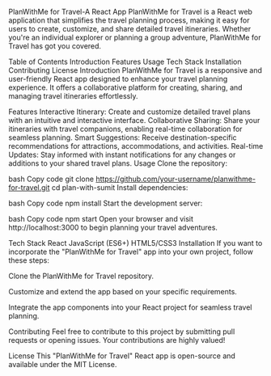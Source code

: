 PlanWithMe for Travel-A React App
PlanWithMe for Travel is a React web application that simplifies the travel planning process, making it easy for users to create, customize, and share detailed travel itineraries. Whether you're an individual explorer or planning a group adventure, PlanWithMe for Travel has got you covered.


Table of Contents
Introduction
Features
Usage
Tech Stack
Installation
Contributing
License
Introduction
PlanWithMe for Travel is a responsive and user-friendly React app designed to enhance your travel planning experience. It offers a collaborative platform for creating, sharing, and managing travel itineraries effortlessly.

Features
Interactive Itinerary: Create and customize detailed travel plans with an intuitive and interactive interface.
Collaborative Sharing: Share your itineraries with travel companions, enabling real-time collaboration for seamless planning.
Smart Suggestions: Receive destination-specific recommendations for attractions, accommodations, and activities.
Real-time Updates: Stay informed with instant notifications for any changes or additions to your shared travel plans.
Usage
Clone the repository:

bash
Copy code
git clone https://github.com/your-username/planwithme-for-travel.git
cd plan-with-sumit
Install dependencies:

bash
Copy code
npm install
Start the development server:

bash
Copy code
npm start
Open your browser and visit http://localhost:3000 to begin planning your travel adventures.

Tech Stack
React
JavaScript (ES6+)
HTML5/CSS3
Installation
If you want to incorporate the "PlanWithMe for Travel" app into your own project, follow these steps:

Clone the PlanWithMe for Travel repository.

Customize and extend the app based on your specific requirements.

Integrate the app components into your React project for seamless travel planning.

Contributing
Feel free to contribute to this project by submitting pull requests or opening issues. Your contributions are highly valued!

License
This "PlanWithMe for Travel" React app is open-source and available under the MIT License.





